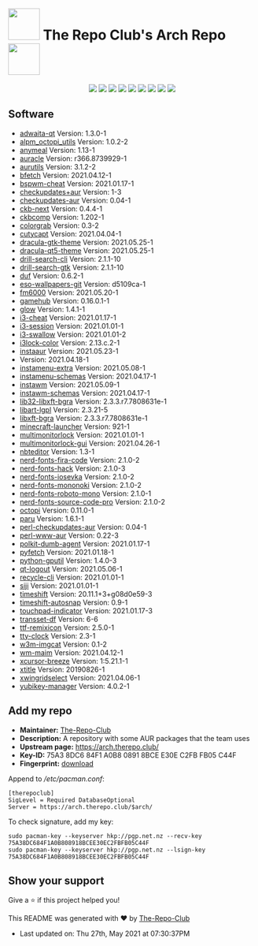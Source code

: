 # <img src='favicon.ico' width='64' height='64'> The Repo Club's Arch Repo <img src='favicon.ico' width='64' height='64'>

<p align='center'>
  <img src='https://img.shields.io/badge/Maintained-Yes-green?color=red&style=flat-square'>
  <img src='https://img.shields.io/github/last-commit/The-Repo-Club/Arch.TheRepo.Club?color=red&style=flat-square'>
  <img src='https://img.shields.io/github/repo-size/The-Repo-Club/Arch.TheRepo.Club?color=red&style=flat-square'>
  <img src='https://img.shields.io/static/v1?label=Packages&message=67&color=red&style=flat-square'>
  <img src='https://img.shields.io/static/v1?label=License&message=CC%20BY-NC-SA%204.0&color=red&style=flat-square'>
  <img src='https://img.shields.io/github/issues/The-Repo-Club/Arch.TheRepo.Club?color=red&style=flat-square'>
  <img src='https://img.shields.io/github/stars/The-Repo-Club/Arch.TheRepo.Club?color=red&style=flat-square'>
  <img src='https://img.shields.io/github/forks/The-Repo-Club/Arch.TheRepo.Club?color=red&style=flat-square'>
  <img src='https://img.shields.io/github/commit-activity/m/The-Repo-Club/Arch.TheRepo.Club?color=red&style=flat-square'>
</p>

## Software
*   [adwaita-qt](docs/adwaita-qt/) Version: 1.3.0-1
*   [alpm_octopi_utils](docs/alpm_octopi_utils/) Version: 1.0.2-2
*   [anymeal](docs/anymeal/) Version: 1.13-1
*   [auracle](docs/auracle/) Version: r366.8739929-1
*   [aurutils](docs/aurutils/) Version: 3.1.2-2
*   [bfetch](docs/bfetch/) Version: 2021.04.12-1
*   [bspwm-cheat](docs/bspwm-cheat/) Version: 2021.01.17-1
*   [checkupdates+aur](docs/checkupdates+aur/) Version: 1-3
*   [checkupdates-aur](docs/checkupdates-aur/) Version: 0.04-1
*   [ckb-next](docs/ckb-next/) Version: 0.4.4-1
*   [ckbcomp](docs/ckbcomp/) Version: 1.202-1
*   [colorgrab](docs/colorgrab/) Version: 0.3-2
*   [cutycapt](docs/cutycapt/) Version: 2021.04.04-1
*   [dracula-gtk-theme](docs/dracula-gtk-theme/) Version: 2021.05.25-1
*   [dracula-qt5-theme](docs/dracula-qt5-theme/) Version: 2021.05.25-1
*   [drill-search-cli](docs/drill-search-cli/) Version: 2.1.1-10
*   [drill-search-gtk](docs/drill-search-gtk/) Version: 2.1.1-10
*   [duf](docs/duf/) Version: 0.6.2-1
*   [eso-wallpapers-git](docs/eso-wallpapers-git/) Version: d5109ca-1
*   [fm6000](docs/fm6000/) Version: 2021.05.20-1
*   [gamehub](docs/gamehub/) Version: 0.16.0.1-1
*   [glow](docs/glow/) Version: 1.4.1-1
*   [i3-cheat](docs/i3-cheat/) Version: 2021.01.17-1
*   [i3-session](docs/i3-session/) Version: 2021.01.01-1
*   [i3-swallow](docs/i3-swallow/) Version: 2021.01.01-2
*   [i3lock-color](docs/i3lock-color/) Version: 2.13.c.2-1
*   [instaaur](docs/instaaur/) Version: 2021.05.23-1
*   [](docs//) Version: 2021.04.18-1
*   [instamenu-extra](docs/instamenu-extra/) Version: 2021.05.08-1
*   [instamenu-schemas](docs/instamenu-schemas/) Version: 2021.04.17-1
*   [instawm](docs/instawm/) Version: 2021.05.09-1
*   [instawm-schemas](docs/instawm-schemas/) Version: 2021.04.17-1
*   [lib32-libxft-bgra](docs/lib32-libxft-bgra/) Version: 2.3.3.r7.7808631e-1
*   [libart-lgpl](docs/libart-lgpl/) Version: 2.3.21-5
*   [libxft-bgra](docs/libxft-bgra/) Version: 2.3.3.r7.7808631e-1
*   [minecraft-launcher](docs/minecraft-launcher/) Version: 921-1
*   [multimonitorlock](docs/multimonitorlock/) Version: 2021.01.01-1
*   [multimonitorlock-gui](docs/multimonitorlock-gui/) Version: 2021.04.26-1
*   [nbteditor](docs/nbteditor/) Version: 1.3-1
*   [nerd-fonts-fira-code](docs/nerd-fonts-fira-code/) Version: 2.1.0-2
*   [nerd-fonts-hack](docs/nerd-fonts-hack/) Version: 2.1.0-3
*   [nerd-fonts-iosevka](docs/nerd-fonts-iosevka/) Version: 2.1.0-2
*   [nerd-fonts-mononoki](docs/nerd-fonts-mononoki/) Version: 2.1.0-2
*   [nerd-fonts-roboto-mono](docs/nerd-fonts-roboto-mono/) Version: 2.1.0-1
*   [nerd-fonts-source-code-pro](docs/nerd-fonts-source-code-pro/) Version: 2.1.0-2
*   [octopi](docs/octopi/) Version: 0.11.0-1
*   [paru](docs/paru/) Version: 1.6.1-1
*   [perl-checkupdates-aur](docs/perl-checkupdates-aur/) Version: 0.04-1
*   [perl-www-aur](docs/perl-www-aur/) Version: 0.22-3
*   [polkit-dumb-agent](docs/polkit-dumb-agent/) Version: 2021.01.17-1
*   [pyfetch](docs/pyfetch/) Version: 2021.01.18-1
*   [python-gputil](docs/python-gputil/) Version: 1.4.0-3
*   [qt-logout](docs/qt-logout/) Version: 2021.05.06-1
*   [recycle-cli](docs/recycle-cli/) Version: 2021.01.01-1
*   [siji](docs/siji/) Version: 2021.01.01-1
*   [timeshift](docs/timeshift/) Version: 20.11.1+3+g08d0e59-3
*   [timeshift-autosnap](docs/timeshift-autosnap/) Version: 0.9-1
*   [touchpad-indicator](docs/touchpad-indicator/) Version: 2021.01.17-3
*   [transset-df](docs/transset-df/) Version: 6-6
*   [ttf-remixicon](docs/ttf-remixicon/) Version: 2.5.0-1
*   [tty-clock](docs/tty-clock/) Version: 2.3-1
*   [w3m-imgcat](docs/w3m-imgcat/) Version: 0.1-2
*   [wm-maim](docs/wm-maim/) Version: 2021.04.12-1
*   [xcursor-breeze](docs/xcursor-breeze/) Version: 1:5.21.1-1
*   [xtitle](docs/xtitle/) Version: 20190826-1
*   [xwingridselect](docs/xwingridselect/) Version: 2021.04.06-1
*   [yubikey-manager](docs/yubikey-manager/) Version: 4.0.2-1

## Add my repo
* **Maintainer:** [The-Repo-Club](https://aur.archlinux.org/account/The-Repo-Club/)
* **Description:**  A repository with some AUR packages that the team uses
* **Upstream page:** https://arch.therepo.club/
* **Key-ID:** 75A3 8DC6 84F1 A0B8 0891  8BCE E30E C2FB FB05 C44F 
* **Fingerprint:** [download](http://pgp.net.nz:11371/pks/lookup?op=vindex&fingerprint=on&search=0xE30EC2FBFB05C44F)

Append to */etc/pacman.conf*:
```
[therepoclub]
SigLevel = Required DatabaseOptional
Server = https://arch.therepo.club/$arch/
```
To check signature, add my key:
```
sudo pacman-key --keyserver hkp://pgp.net.nz --recv-key 75A38DC684F1A0B808918BCEE30EC2FBFB05C44F
sudo pacman-key --keyserver hkp://pgp.net.nz --lsign-key 75A38DC684F1A0B808918BCEE30EC2FBFB05C44F
```
## Show your support

Give a ⭐️ if this project helped you!

This README was generated with ❤️ by [The-Repo-Club](https://github.com/The-Repo-Club/)
*   Last updated on: Thu 27th, May 2021 at 07:30:37PM

